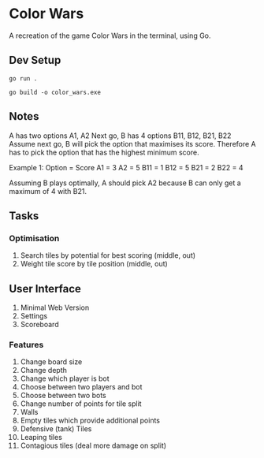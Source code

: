 # Color Wars

A recreation of the game Color Wars in the terminal, using Go.

## Dev Setup

`go run .`

`go build -o color_wars.exe`


## Notes

A has two options A1, A2
Next go, B has 4 options B11, B12, B21, B22
Assume next go, B will pick the option that maximises its score.
Therefore A has to pick the option that has the highest minimum score.

Example 1:
Option = Score
A1 = 3              A2 = 5
B11 = 1 B12 = 5     B21 = 2 B22 = 4

Assuming B plays optimally, A should pick A2 because B can only get a maximum of 4 with B21.

## Tasks

### Optimisation

1. Search tiles by potential for best scoring (middle, out)
2. Weight tile score by tile position (middle, out)

## User Interface

1. Minimal Web Version
2. Settings
3. Scoreboard

### Features

1. Change board size
2. Change depth
3. Change which player is bot
4. Choose between two players and bot
5. Choose between two bots
6. Change number of points for tile split
7. Walls
8. Empty tiles which provide additional points
9. Defensive (tank) Tiles
10. Leaping tiles
11. Contagious tiles (deal more damage on split)